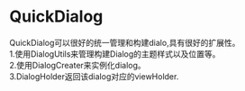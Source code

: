 # QuickDialog
QuickDialog可以很好的统一管理和构建dialo,具有很好的扩展性。<br>
1.使用DialogUtils来管理构建Dialog的主题样式以及位置等。<br>
2.使用DialogCreater来实例化dialog。<br>
3.DialogHolder返回该dialog对应的viewHolder.<br>
